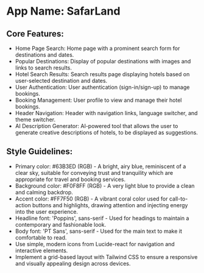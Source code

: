 # **App Name**: SafarLand

## Core Features:

- Home Page Search: Home page with a prominent search form for destinations and dates.
- Popular Destinations: Display of popular destinations with images and links to search results.
- Hotel Search Results: Search results page displaying hotels based on user-selected destination and dates.
- User Authentication: User authentication (sign-in/sign-up) to manage bookings.
- Booking Management: User profile to view and manage their hotel bookings.
- Header Navigation: Header with navigation links, language switcher, and theme switcher.
- AI Description Generator: AI-powered tool that allows the user to generate creative descriptions of hotels, to be displayed as suggestions.

## Style Guidelines:

- Primary color: #63B3ED (RGB) - A bright, airy blue, reminiscent of a clear sky, suitable for conveying trust and tranquility which are appropriate for travel and booking services.
- Background color: #F0F8FF (RGB) - A very light blue to provide a clean and calming backdrop.
- Accent color: #FF7F50 (RGB) - A vibrant coral color used for call-to-action buttons and highlights, drawing attention and injecting energy into the user experience.
- Headline font: 'Poppins', sans-serif - Used for headings to maintain a contemporary and fashionable look.
- Body font: 'PT Sans', sans-serif - Used for the main text to make it comfortable to read.
- Use simple, modern icons from Lucide-react for navigation and interactive elements.
- Implement a grid-based layout with Tailwind CSS to ensure a responsive and visually appealing design across devices.